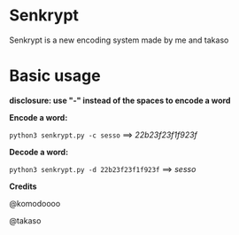 # Senkrypt
Senkrypt is a new encoding system made by me and takaso

# Basic usage
**disclosure: use "-" instead of the spaces to encode a word**

**Encode a word:**

`python3 senkrypt.py -c sesso` ==> _22b23f23f1f923f_


**Decode a word:**

`python3 senkrypt.py -d 22b23f23f1f923f` ==> _sesso_

**Credits**

@komodoooo

@takaso
